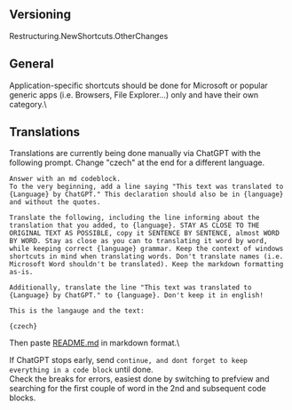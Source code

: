 ## Versioning
Restructuring.NewShortcuts.OtherChanges

## General
Application-specific shortcuts should be done for Microsoft or popular generic apps (i.e. Browsers, File Explorer...) only and have their own category.\


## Translations
Translations are currently being done manually via ChatGPT with the following prompt. Change "czech" at the end for a different language.
```
Answer with an md codeblock.
To the very beginning, add a line saying "This text was translated to {Language} by ChatGPT." This declaration should also be in {language} and without the quotes.

Translate the following, including the line informing about the translation that you added, to {language}. STAY AS CLOSE TO THE ORIGINAL TEXT AS POSSIBLE, copy it SENTENCE BY SENTENCE, almost WORD BY WORD. Stay as close as you can to translating it word by word, while keeping correct {language} grammar. Keep the context of windows shortcuts in mind when translating words. Don't translate names (i.e. Microsoft Word shouldn't be translated). Keep the markdown formatting as-is.

Additionally, translate the line "This text was translated to {Language} by ChatGPT." to {language}. Don't keep it in english!

This is the langauge and the text:

{czech}
```

Then paste [README.md](./README.md) in markdown format.\

If ChatGPT stops early, send ```continue, and dont forget to keep everything in a code block``` until done.\
Check the breaks for errors, easiest done by switching to prefview and searching for the first couple of word in the 2nd and subsequent code blocks.
